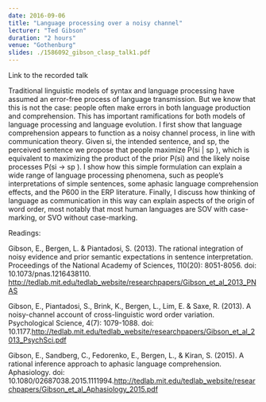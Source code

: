 ```yaml
---
date: 2016-09-06
title: "Language processing over a noisy channel"
lecturer: "Ted Gibson"
duration: "2 hours"
venue: "Gothenburg"
slides: ./1586092_gibson_clasp_talk1.pdf
---
```


Link to the recorded talk



Traditional linguistic models of syntax and language processing have assumed an error-free process of language transmission. But we know that this is not the case: people often make errors in both language production and comprehension. This has important ramifications for both models of language processing and language evolution. I first show that language comprehension appears to function as a noisy channel process, in line with communication theory. Given si, the intended sentence, and sp, the perceived sentence we propose that people maximize P(si | sp ), which is equivalent to maximizing the product of the prior P(si) and the likely noise processes P(si → sp ). I show how this simple formulation can explain a wide range of language processing phenomena, such as people’s interpretations of simple sentences, some aphasic language comprehension effects, and the P600 in the ERP literature. Finally, I discuss how thinking of language as communication in this way can explain aspects of the origin of word order, most notably that most human languages are SOV with case-marking, or SVO without case-marking.

Readings:

Gibson, E., Bergen, L. & Piantadosi, S. (2013). The rational integration of noisy evidence and prior semantic expectations in sentence interpretation. Proceedings of the National Academy of Sciences, 110(20): 8051-8056. doi: 10.1073/pnas.1216438110. http://tedlab.mit.edu/tedlab_website/researchpapers/Gibson_et_al_2013_PNAS

Gibson, E., Piantadosi, S., Brink, K., Bergen, L., Lim, E. & Saxe, R. (2013). A noisy-channel account of cross-linguistic word order variation. Psychological Science, 4(7): 1079-1088. doi: 10.1177.http://tedlab.mit.edu/tedlab_website/researchpapers/Gibson_et_al_2013_PsychSci.pdf

Gibson, E., Sandberg, C., Fedorenko, E., Bergen, L., & Kiran, S. (2015). A rational inference approach to aphasic language comprehension. Aphasiology. doi: 10.1080/02687038.2015.1111994.http://tedlab.mit.edu/tedlab_website/researchpapers/Gibson_et_al_Aphasiology_2015.pdf




